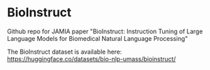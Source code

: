 # BioInstruct
Github repo for JAMIA paper "BioInstruct: Instruction Tuning of Large Language Models for Biomedical Natural Language Processing"

The BioInstruct dataset is available here: https://huggingface.co/datasets/bio-nlp-umass/bioinstruct/
